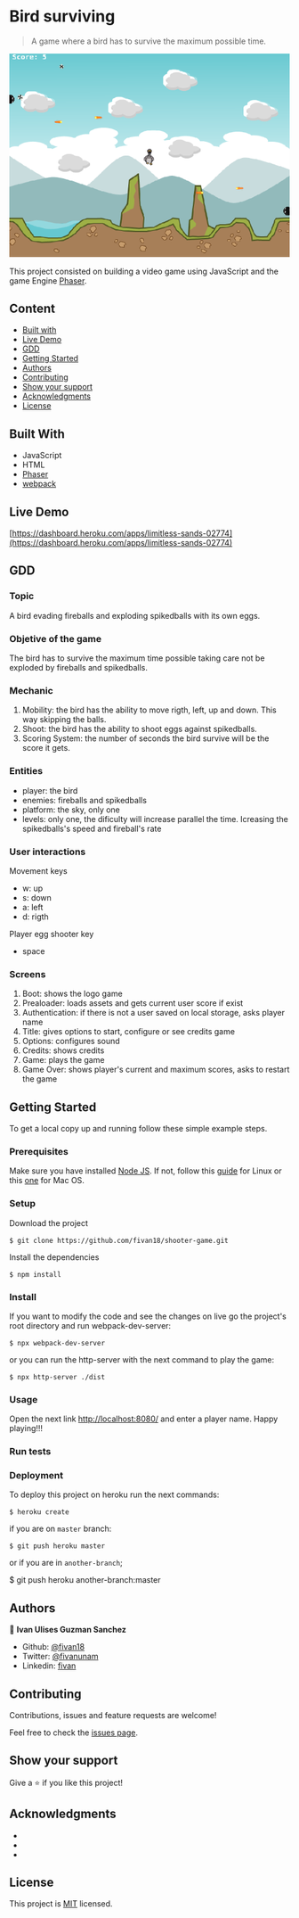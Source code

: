 # Bird surviving

> A game where a bird has to survive the maximum possible time.

<p align="center">
    <img src="image.png">
</p>

This project consisted on building a video game using JavaScript and the game Engine [Phaser](https://phaser.io/).

## Content

- [Built with](#built-with)
- [Live Demo](#live-demo)
- [GDD](#gdd)
- [Getting Started](#getting-started)
- [Authors](#authors)
- [Contributing](#contributing)
- [Show your support](#show-your-support)
- [Acknowledgments](#acknowledgments)
- [License](#license)

## Built With

- JavaScript
- HTML
- [Phaser](https://phaser.io/)
- [webpack](https://webpack.js.org/)

## Live Demo

[https://dashboard.heroku.com/apps/limitless-sands-02774](https://dashboard.heroku.com/apps/limitless-sands-02774)

## GDD

### Topic

A bird evading fireballs and exploding spikedballs with its own eggs.

### Objetive of the game

The bird has to survive the maximum time possible taking care not be exploded by fireballs and spikedballs.

### Mechanic
1. Mobility: the bird has the ability to move rigth, left, up and down. This way skipping the balls.
2. Shoot: the bird has the ability to shoot eggs against spikedballs.
3. Scoring System: the number of seconds the bird survive will be the score it gets.

### Entities
- player: the bird
- enemies: fireballs and spikedballs
- platform: the sky, only one
- levels: only one, the dificulty will increase parallel the time. Icreasing the spikedballs's speed and fireball's rate

### User interactions
Movement keys
- w: up
- s: down
- a: left
- d: rigth

Player egg shooter key
- space

### Screens
1. Boot: shows the logo game
2. Prealoader: loads assets and gets current user score if exist
3. Authentication: if there is not a user saved on local storage, asks player name
4. Title: gives options to start, configure or see credits game
5. Options: configures sound
6. Credits: shows credits
7. Game: plays the game
8. Game Over: shows player's current and maximum scores, asks to restart the game


## Getting Started

To get a local copy up and running follow these simple example steps.

### Prerequisites

Make sure you have installed [Node JS](https://nodejs.org/en/). If not, follow this [guide](https://www.geeksforgeeks.org/installation-of-node-js-on-linux/) for Linux or this [one](https://treehouse.github.io/installation-guides/mac/node-mac.html) for Mac OS.

### Setup

Download the project

    $ git clone https://github.com/fivan18/shooter-game.git

Install the dependencies

    $ npm install

### Install

If you want to modify the code and see the changes on live go the project's root directory and run webpack-dev-server:

    $ npx webpack-dev-server

or you can run the http-server with the next command to play the game:

    $ npx http-server ./dist

### Usage

Open the next link [http://localhost:8080/](http://localhost:8080/) and enter a player name. Happy playing!!!

### Run tests

### Deployment

To deploy this project on heroku run the next commands:

    $ heroku create

if you are on `master` branch:

    $ git push heroku master

or if you are in `another-branch`;

$ git push heroku another-branch:master


## Authors

👤 **Ivan Ulises Guzman Sanchez**

- Github: [@fivan18](https://github.com/fivan18)
- Twitter: [@fivanunam](https://twitter.com/fivanunam)
- Linkedin: [fivan](https://www.linkedin.com/in/fivan)


## Contributing

Contributions, issues and feature requests are welcome!

Feel free to check the [issues page](https://github.com/fivan18/shooter-game/issues).

## Show your support

Give a ⭐️ if you like this project!

## Acknowledgments

- 
- 
- 

## License

This project is [MIT](LICENSE) licensed.
